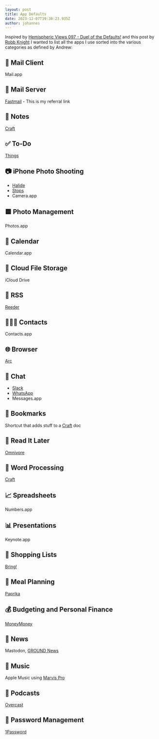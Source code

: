 ```yaml
---
layout: post
title: App Defaults
date: 2023-12-07T19:30:23.935Z
author: johannes
---
```

Inspired by [Hemispheric Views 097 - Duel of the Defaults!](https://listen.hemisphericviews.com/097) and this post by [Robb Knight](https://rknight.me/app-defaults/) I wanted to list all the apps I use sorted into the various categories as defined by Andrew:

## 📨 Mail Client

Mail.app

## 📮 Mail Server

[Fastmail](https://ref.fm/u29479296) - This is my referral link

## 📝 Notes

[Craft](https://www.craft.do/)

## ✅ To-Do

[Things](https://culturedcode.com/things/)

## 📷 iPhone Photo Shooting

- [Halide](https://halide.cam/)
- [Stops](https://apps.apple.com/us/app/stops/id1663636345/)
- Camera.app

## 🟦 Photo Management

Photos.app

## 📆 Calendar

Calendar.app

## 📁 Cloud File Storage

iCloud Drive

## 📖 RSS

[Reeder](https://reederapp.com/)

## 🙍🏻‍♂️ Contacts

Contacts.app

## 🌐 Browser

[Arc](https://arc.net/)

## 💬 Chat

- [Slack](https://slack.com/)
- [WhatsApp](https://whatsapp.com/)
- Messages.app

## 🔖 Bookmarks

Shortcut that adds stuff to a [Craft](https://www.craft.do/) doc

## 📑 Read It Later

[Omnivore](https://omnivore.app/)

## 📜 Word Processing

[Craft](https://www.craft.do/)

## 📈 Spreadsheets

Numbers.app

## 📊 Presentations

Keynote.app

## 🛒 Shopping Lists

[Bring!](https://www.getbring.com)

## 🍴 Meal Planning

[Paprika](https://www.paprikaapp.com/)

## 💰 Budgeting and Personal Finance

[MoneyMoney](https://moneymoney-app.com/)

## 📰 News

Mastodon, [GROUND News](https://ground.news/)

## 🎵 Music

Apple Music using [Marvis Pro](https://apps.apple.com/us/app/marvis-pro/id1447768809/)

## 🎤 Podcasts

[Overcast](https://overcast.fm/)

## 🔐 Password Management

[1Password](https://1password.com/)